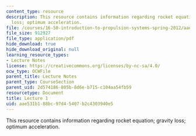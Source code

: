 ```yaml
---
content_type: resource
description: This resource contains information regarding rocket equation; gravity
  loss; optimum acceleration.
file: /courses/16-50-introduction-to-propulsion-systems-spring-2012/aae531b188bc97d45407b2c4303940e5_MIT16_50S12_lec1.pdf
file_size: 912927
file_type: application/pdf
hide_download: true
hide_download_original: null
learning_resource_types:
- Lecture Notes
license: https://creativecommons.org/licenses/by-nc-sa/4.0/
ocw_type: OCWFile
parent_title: Lecture Notes
parent_type: CourseSection
parent_uid: 2d574186-805b-8d6e-b715-c104aa54fb59
resourcetype: Document
title: Lecture 1
uid: aae531b1-88bc-97d4-5407-b2c4303940e5
---
```

This resource contains information regarding rocket equation; gravity loss; optimum acceleration.